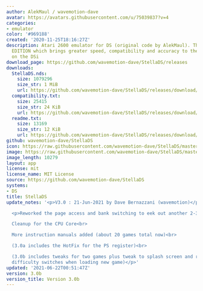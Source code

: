 ```yaml
---
author: AlekMaul / wavemotion-dave
avatar: https://avatars.githubusercontent.com/u/75039837?v=4
categories:
- emulator
color: '#969188'
created: '2020-11-25T18:16:27Z'
description: Atari 2600 emulator for DS (original code by AlekMaul). This is the PHOENIX
  EDITION which brings greater speed, compatibility and accuracy to the emulation
  on the DSi
download_page: https://github.com/wavemotion-dave/StellaDS/releases
downloads:
  StellaDS.nds:
    size: 1079296
    size_str: 1 MiB
    url: https://github.com/wavemotion-dave/StellaDS/releases/download/3.0b/StellaDS.nds
  compatibility.txt:
    size: 25415
    size_str: 24 KiB
    url: https://github.com/wavemotion-dave/StellaDS/releases/download/3.0b/compatibility.txt
  readme.txt:
    size: 13169
    size_str: 12 KiB
    url: https://github.com/wavemotion-dave/StellaDS/releases/download/3.0b/readme.txt
github: wavemotion-dave/StellaDS
icon: https://raw.githubusercontent.com/wavemotion-dave/StellaDS/master/logo.bmp
image: https://raw.githubusercontent.com/wavemotion-dave/StellaDS/master/arm9/gfx/bgTop.png
image_length: 10279
layout: app
license: mit
license_name: MIT License
source: https://github.com/wavemotion-dave/StellaDS
systems:
- DS
title: StellaDS
update_notes: '<p>V3.0 : 21-Jun-2021 by Dave Bernazzani (wavemotion)</p>

  <p>Reworked the page access and bank switching to eek out another 2-3% speed!<br>

  Cleanup for the CPU Core<br>

  More instruction manuals added (about 20 games total now)<br>

  (3.0a includes the HotFix for the PS register)<br>

  (3.0b includes tweaks for two games plus tweak to splash screen and resetting of
  difficulty switches when loading new game)</p>'
updated: '2021-06-22T00:51:47Z'
version: 3.0b
version_title: Version 3.0b
---
```

